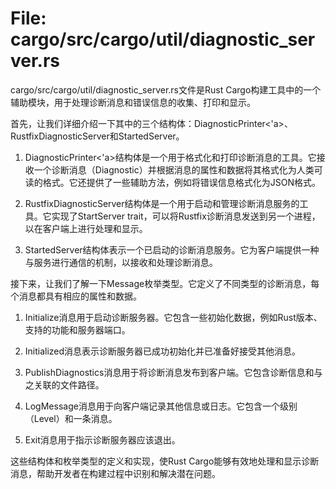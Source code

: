 # File: cargo/src/cargo/util/diagnostic_server.rs

cargo/src/cargo/util/diagnostic_server.rs文件是Rust Cargo构建工具中的一个辅助模块，用于处理诊断消息和错误信息的收集、打印和显示。

首先，让我们详细介绍一下其中的三个结构体：DiagnosticPrinter<'a>、RustfixDiagnosticServer和StartedServer。

1. DiagnosticPrinter<'a>结构体是一个用于格式化和打印诊断消息的工具。它接收一个诊断消息（Diagnostic）并根据消息的属性和数据将其格式化为人类可读的格式。它还提供了一些辅助方法，例如将错误信息格式化为JSON格式。

2. RustfixDiagnosticServer结构体是一个用于启动和管理诊断消息服务的工具。它实现了StartServer trait，可以将Rustfix诊断消息发送到另一个进程，以在客户端上进行处理和显示。

3. StartedServer结构体表示一个已启动的诊断消息服务。它为客户端提供一种与服务进行通信的机制，以接收和处理诊断消息。

接下来，让我们了解一下Message枚举类型。它定义了不同类型的诊断消息，每个消息都具有相应的属性和数据。

1. Initialize消息用于启动诊断服务器。它包含一些初始化数据，例如Rust版本、支持的功能和服务器端口。

2. Initialized消息表示诊断服务器已成功初始化并已准备好接受其他消息。

3. PublishDiagnostics消息用于将诊断消息发布到客户端。它包含诊断信息和与之关联的文件路径。

4. LogMessage消息用于向客户端记录其他信息或日志。它包含一个级别（Level）和一条消息。

5. Exit消息用于指示诊断服务器应该退出。

这些结构体和枚举类型的定义和实现，使Rust Cargo能够有效地处理和显示诊断消息，帮助开发者在构建过程中识别和解决潜在问题。

